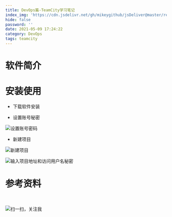 ```yaml
---
title: DevOps篇-TeamCity学习笔记
index_img: 'https://cdn.jsdelivr.net/gh/mikeygithub/jsDeliver@master/resource/img/teamcity-post-banner.jpg'
hide: false
password: ''
date: 2021-05-09 17:24:22
category: DevOps
tags: teamcity
---
```


# 软件简介





# 安装使用



- 下载软件安装



- 设置账号秘密

![设置账号密码](https://cdn.jsdelivr.net/gh/mikeygithub/jsDeliver@master/resource/img/image-20210509172618620.png)

- 新建项目

![新建项目](https://cdn.jsdelivr.net/gh/mikeygithub/jsDeliver@master/resource/img/teamcity-new-project.png)

![输入项目地址和访问用户名秘密](https://cdn.jsdelivr.net/gh/mikeygithub/jsDeliver@master/resource/img/img/teamcity-new-project-1.png)



# 参考资料



<br/>

![扫一扫，关注我](https://cdn.jsdelivr.net/gh/mikeygithub/jsDeliver@master/resource/img/wechat.jpg)